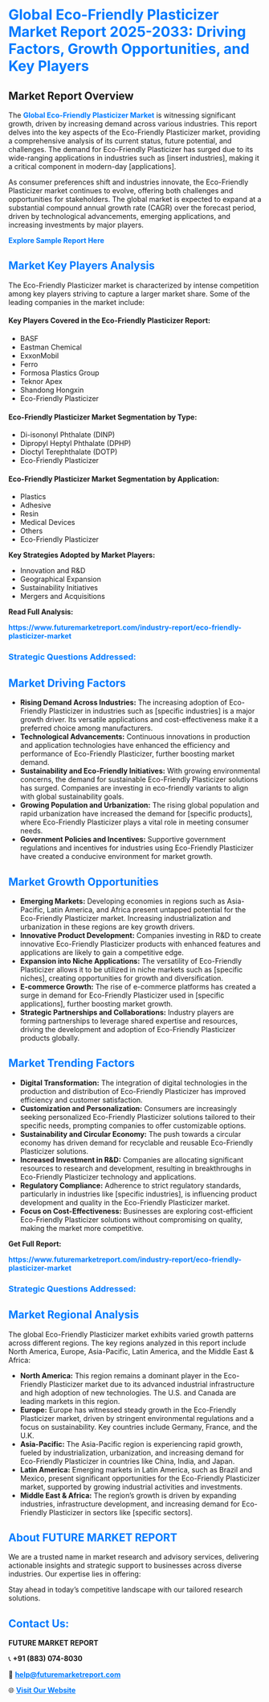 <h1 style="color: #007BFF;">Global Eco-Friendly Plasticizer Market Report 2025-2033: Driving Factors, Growth Opportunities, and Key Players</h1>

<section id="overview">
<h2>Market Report Overview</h2>
<p>The <a href="https://www.futuremarketreport.com/industry-report/eco-friendly-plasticizer-market" style="color: #007BFF; text-decoration: none;"><strong>Global Eco-Friendly Plasticizer Market</strong></a> is witnessing significant growth, driven by increasing demand across various industries. This report delves into the key aspects of the Eco-Friendly Plasticizer market, providing a comprehensive analysis of its current status, future potential, and challenges. The demand for Eco-Friendly Plasticizer has surged due to its wide-ranging applications in industries such as [insert industries], making it a critical component in modern-day [applications].</p>
<p>As consumer preferences shift and industries innovate, the Eco-Friendly Plasticizer market continues to evolve, offering both challenges and opportunities for stakeholders. The global market is expected to expand at a substantial compound annual growth rate (CAGR) over the forecast period, driven by technological advancements, emerging applications, and increasing investments by major players.</p>
</section>

<section id="overview">
<p><a href="https://www.futuremarketreport.com/request-sample/reportId=107831" style="color: #007BFF; text-decoration: none;"><strong>Explore Sample Report Here</strong></a></p>
</section>

<section id="key-players">
<h2 style="color: #007BFF;">Market Key Players Analysis</h2>
<p>The Eco-Friendly Plasticizer market is characterized by intense competition among key players striving to capture a larger market share. Some of the leading companies in the market include:</p>
<h4>Key Players Covered in the Eco-Friendly Plasticizer Report:</h4>
<ul><li>BASF</li><li>Eastman Chemical</li><li>ExxonMobil</li><li>Ferro</li><li>Formosa Plastics Group</li><li>Teknor Apex</li><li>Shandong Hongxin</li><li>Eco-Friendly Plasticizer</li></ul>
<h4>Eco-Friendly Plasticizer Market Segmentation by Type:</h4>
<ul><li>Di-isononyl Phthalate (DINP)</li><li>Dipropyl Heptyl Phthalate (DPHP)</li><li>Dioctyl Terephthalate (DOTP)</li><li>Eco-Friendly Plasticizer</li></ul>

<h4>Eco-Friendly Plasticizer Market Segmentation by Application:</h4>
<ul><li>Plastics</li><li>Adhesive</li><li>Resin</li><li>Medical Devices</li><li>Others</li><li>Eco-Friendly Plasticizer</li></ul>
<p><strong>Key Strategies Adopted by Market Players:</strong></p>
<ul>
<li>Innovation and R&D</li>
<li>Geographical Expansion</li>
<li>Sustainability Initiatives</li>
<li>Mergers and Acquisitions</li>
</ul>
</section>

<section>
<p><strong>Read Full Analysis: </strong></p><a href="https://www.futuremarketreport.com/industry-report/eco-friendly-plasticizer-market" style="color: #007BFF; text-decoration: none;"><strong>https://www.futuremarketreport.com/industry-report/eco-friendly-plasticizer-market</strong></a>
<h3 style="color: #007BFF;">Strategic Questions Addressed:</h3>
</section>

<section id="driving-factors">
<h2 style="color: #007BFF;">Market Driving Factors</h2>
<ul>
<li><strong>Rising Demand Across Industries:</strong> The increasing adoption of Eco-Friendly Plasticizer in industries such as [specific industries] is a major growth driver. Its versatile applications and cost-effectiveness make it a preferred choice among manufacturers.</li>
<li><strong>Technological Advancements:</strong> Continuous innovations in production and application technologies have enhanced the efficiency and performance of Eco-Friendly Plasticizer, further boosting market demand.</li>
<li><strong>Sustainability and Eco-Friendly Initiatives:</strong> With growing environmental concerns, the demand for sustainable Eco-Friendly Plasticizer solutions has surged. Companies are investing in eco-friendly variants to align with global sustainability goals.</li>
<li><strong>Growing Population and Urbanization:</strong> The rising global population and rapid urbanization have increased the demand for [specific products], where Eco-Friendly Plasticizer plays a vital role in meeting consumer needs.</li>
<li><strong>Government Policies and Incentives:</strong> Supportive government regulations and incentives for industries using Eco-Friendly Plasticizer have created a conducive environment for market growth.</li>
</ul>
</section>

<section id="growth-opportunities">
<h2 style="color: #007BFF;">Market Growth Opportunities</h2>
<ul>
<li><strong>Emerging Markets:</strong> Developing economies in regions such as Asia-Pacific, Latin America, and Africa present untapped potential for the Eco-Friendly Plasticizer market. Increasing industrialization and urbanization in these regions are key growth drivers.</li>
<li><strong>Innovative Product Development:</strong> Companies investing in R&D to create innovative Eco-Friendly Plasticizer products with enhanced features and applications are likely to gain a competitive edge.</li>
<li><strong>Expansion into Niche Applications:</strong> The versatility of Eco-Friendly Plasticizer allows it to be utilized in niche markets such as [specific niches], creating opportunities for growth and diversification.</li>
<li><strong>E-commerce Growth:</strong> The rise of e-commerce platforms has created a surge in demand for Eco-Friendly Plasticizer used in [specific applications], further boosting market growth.</li>
<li><strong>Strategic Partnerships and Collaborations:</strong> Industry players are forming partnerships to leverage shared expertise and resources, driving the development and adoption of Eco-Friendly Plasticizer products globally.</li>
</ul>
</section>

<section id="trending-factors">
<h2 style="color: #007BFF;">Market Trending Factors</h2>
<ul>
<li><strong>Digital Transformation:</strong> The integration of digital technologies in the production and distribution of Eco-Friendly Plasticizer has improved efficiency and customer satisfaction.</li>
<li><strong>Customization and Personalization:</strong> Consumers are increasingly seeking personalized Eco-Friendly Plasticizer solutions tailored to their specific needs, prompting companies to offer customizable options.</li>
<li><strong>Sustainability and Circular Economy:</strong> The push towards a circular economy has driven demand for recyclable and reusable Eco-Friendly Plasticizer solutions.</li>
<li><strong>Increased Investment in R&D:</strong> Companies are allocating significant resources to research and development, resulting in breakthroughs in Eco-Friendly Plasticizer technology and applications.</li>
<li><strong>Regulatory Compliance:</strong> Adherence to strict regulatory standards, particularly in industries like [specific industries], is influencing product development and quality in the Eco-Friendly Plasticizer market.</li>
<li><strong>Focus on Cost-Effectiveness:</strong> Businesses are exploring cost-efficient Eco-Friendly Plasticizer solutions without compromising on quality, making the market more competitive.</li>
</ul>
</section>

<section>
<p><strong>Get Full Report: </strong></p><a href="https://www.futuremarketreport.com/industry-report/eco-friendly-plasticizer-market" style="color: #007BFF; text-decoration: none;"><strong>https://www.futuremarketreport.com/industry-report/eco-friendly-plasticizer-market</strong></a>
<h3 style="color: #007BFF;">Strategic Questions Addressed:</h3>
</section>


<section id="regional-analysis">
<h2 style="color: #007BFF;">Market Regional Analysis</h2>
<p>The global Eco-Friendly Plasticizer market exhibits varied growth patterns across different regions. The key regions analyzed in this report include North America, Europe, Asia-Pacific, Latin America, and the Middle East & Africa:</p>
<ul>
<li><strong>North America:</strong> This region remains a dominant player in the Eco-Friendly Plasticizer market due to its advanced industrial infrastructure and high adoption of new technologies. The U.S. and Canada are leading markets in this region.</li>
<li><strong>Europe:</strong> Europe has witnessed steady growth in the Eco-Friendly Plasticizer market, driven by stringent environmental regulations and a focus on sustainability. Key countries include Germany, France, and the U.K.</li>
<li><strong>Asia-Pacific:</strong> The Asia-Pacific region is experiencing rapid growth, fueled by industrialization, urbanization, and increasing demand for Eco-Friendly Plasticizer in countries like China, India, and Japan.</li>
<li><strong>Latin America:</strong> Emerging markets in Latin America, such as Brazil and Mexico, present significant opportunities for the Eco-Friendly Plasticizer market, supported by growing industrial activities and investments.</li>
<li><strong>Middle East & Africa:</strong> The region’s growth is driven by expanding industries, infrastructure development, and increasing demand for Eco-Friendly Plasticizer in sectors like [specific sectors].</li>
</ul>
</section>

<footer>
<h2 style="color: #007BFF;">About FUTURE MARKET REPORT</h2>
<p>We are a trusted name in market research and advisory services, delivering actionable insights and strategic support to businesses across diverse industries. Our expertise lies in offering:</p>

<p>Stay ahead in today’s competitive landscape with our tailored research solutions.</p>

<h2 style="color: #007BFF;">Contact Us:</h2>
<p><strong>FUTURE MARKET REPORT</strong></p>
<p>📞 <strong>+91 (883) 074-8030</strong></p>
<p>📧 <strong><a href="mailto:help@futuremarketreport.com" style="color: #007BFF;">help@futuremarketreport.com</a></strong></p>
<p>🌐 <strong><a href="https://www.futuremarketreport.com/" style="color: #007BFF;">Visit Our Website</a></strong></p>
</footer>